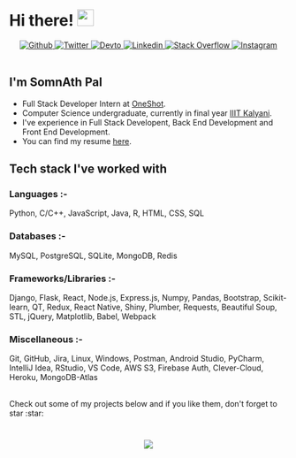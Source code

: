 # Hi there! <img src="https://raw.githubusercontent.com/iampavangandhi/iampavangandhi/master/gifs/Hi.gif" width="30px">

<div align="center">
  <a href="https://github.com/WizArdZ3658" target="_blank">
    <img src="https://img.shields.io/badge/github-%2324292e.svg?style=flat-square&logo=GitHub&logoColor=white" alt="Github" />
  </a>
  <a href="https://twitter.com/wingman__7" target="_blank">
    <img src="https://img.shields.io/badge/twitter-%2300acee.svg?style=flat-square&logo=Twitter&logoColor=white" alt="Twitter" />
  </a>
  <a href="https://dev.to/wizardz3658" target="_blank">
    <img src="https://img.shields.io/badge/dev.to-%2308090A.svg?style=flat-square&logo=Dev.to&logoColor=white" alt="Devto" />
  </a>
  <a href="https://www.linkedin.com/in/skywalker11" target="_blank">
    <img src="https://img.shields.io/badge/-LinkedIn-0077B5?style=flat-square&logo=Linkedin&logoColor=white" alt="Linkedin" />
  </a>
  <a href="https://stackoverflow.com/users/9582533/wingman-7" target="_blank">
<!--     <img src=https://img.shields.io/badge/-Stack%20Overflow-FE7A16?style=for-the-badge&logo=Stack-Overflow&logoColor=white alt="Stack Overflow" style="margin-bottom: 5px;" /> -->
    <img src="https://img.shields.io/badge/-Stack%20Overflow-FE7A16?style=flat-square&logo=Stack-Overflow&logoColor=white" alt="Stack Overflow" />
  </a>
  <a href="https://www.instagram.com/wingman__7" target="_blank">
<!--     <img src="https://img.shields.io/badge/instagram-%23000000.svg?style=flat-square&logo=Instagram&logoColor=white" alt="Instagram" /> -->
    <img src="https://img.shields.io/badge/-LinkedIn-0077B5?style=flat-square&logo=Instagram&logoColor=white" alt="Instagram" />
  </a>  
</div>  

<br/>

## I'm SomnAth Pal
- Full Stack Developer Intern at [OneShot](https://www.oneshot.ai/).
- Computer Science undergraduate, currently in final year [IIIT Kalyani](http://iiitkalyani.ac.in/).
- I've experience in Full Stack Developent, Back End Development and Front End Development.
- You can find my resume [here](https://wizardz3658.github.io/resume.pdf).

## Tech stack I've worked with
### Languages :-
Python, C/C++, JavaScript, Java, R, HTML, CSS, SQL

### Databases :-
MySQL, PostgreSQL, SQLite, MongoDB, Redis

### Frameworks/Libraries :-
Django, Flask, React, Node.js, Express.js, Numpy, Pandas, Bootstrap, Scikit-learn, QT, Redux, React Native, Shiny, Plumber, Requests, Beautiful Soup, STL, jQuery, Matplotlib, Babel, Webpack

### Miscellaneous :-
Git, GitHub, Jira, Linux, Windows, Postman, Android Studio, PyCharm, IntelliJ Idea, RStudio, VS Code, AWS S3, Firebase Auth, Clever-Cloud, Heroku, MongoDB-Atlas

<br/>
Check out some of my projects below and if you like them, don't forget to star :star:

<br/>

#

<div align="center">
  <img src="https://komarev.com/ghpvc/?username=WizArdZ3658&color=blueviolet&style=flat&label=PROFILE+VIEWS" align="center" />
</div>  
